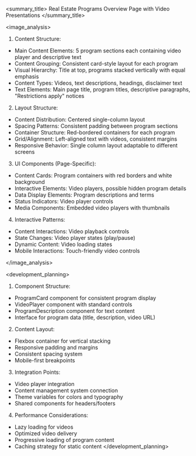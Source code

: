 <summary_title>
Real Estate Programs Overview Page with Video Presentations
</summary_title>

<image_analysis>
1. Content Structure:
- Main Content Elements: 5 program sections each containing video player and descriptive text
- Content Grouping: Consistent card-style layout for each program
- Visual Hierarchy: Title at top, programs stacked vertically with equal emphasis
- Content Types: Videos, text descriptions, headings, disclaimer text
- Text Elements: Main page title, program titles, descriptive paragraphs, "Restrictions apply" notices

2. Layout Structure:
- Content Distribution: Centered single-column layout
- Spacing Patterns: Consistent padding between program sections
- Container Structure: Red-bordered containers for each program
- Grid/Alignment: Left-aligned text with videos, consistent margins
- Responsive Behavior: Single column layout adaptable to different screens

3. UI Components (Page-Specific):
- Content Cards: Program containers with red borders and white background
- Interactive Elements: Video players, possible hidden program details
- Data Display Elements: Program descriptions and terms
- Status Indicators: Video player controls
- Media Components: Embedded video players with thumbnails

4. Interactive Patterns:
- Content Interactions: Video playback controls
- State Changes: Video player states (play/pause)
- Dynamic Content: Video loading states
- Mobile Interactions: Touch-friendly video controls

</image_analysis>

<development_planning>
1. Component Structure:
- ProgramCard component for consistent program display
- VideoPlayer component with standard controls
- ProgramDescription component for text content
- Interface for program data (title, description, video URL)

2. Content Layout:
- Flexbox container for vertical stacking
- Responsive padding and margins
- Consistent spacing system
- Mobile-first breakpoints

3. Integration Points:
- Video player integration
- Content management system connection
- Theme variables for colors and typography
- Shared components for headers/footers

4. Performance Considerations:
- Lazy loading for videos
- Optimized video delivery
- Progressive loading of program content
- Caching strategy for static content
</development_planning>